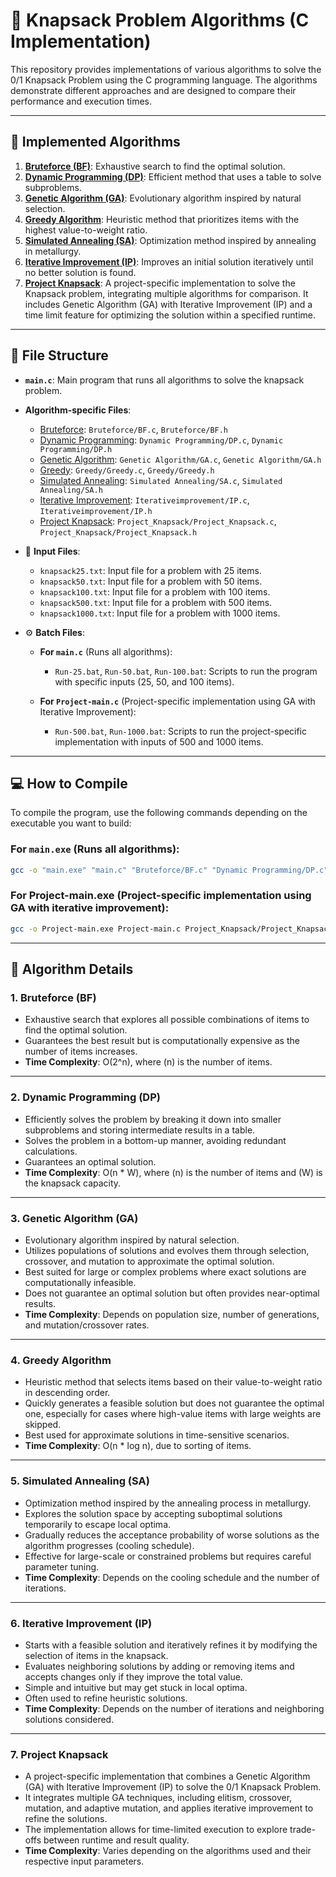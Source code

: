 # 🚀 Knapsack Problem Algorithms (C Implementation)

This repository provides implementations of various algorithms to solve the 0/1 Knapsack Problem using the C programming language. The algorithms demonstrate different approaches and are designed to compare their performance and execution times.

---

## 📂 **Implemented Algorithms**
1. [**Bruteforce (BF)**](Bruteforce): Exhaustive search to find the optimal solution.
2. [**Dynamic Programming (DP)**](Dynamic%20Programming): Efficient method that uses a table to solve subproblems.
3. [**Genetic Algorithm (GA)**](Genetic%20Algorithm): Evolutionary algorithm inspired by natural selection.
4. [**Greedy Algorithm**](Greedy): Heuristic method that prioritizes items with the highest value-to-weight ratio.
5. [**Simulated Annealing (SA)**](Simulated%20Annealing): Optimization method inspired by annealing in metallurgy.
6. [**Iterative Improvement (IP)**](Iterativeimprovement): Improves an initial solution iteratively until no better solution is found.
7. [**Project Knapsack**](Project_Knapsack): A project-specific implementation to solve the Knapsack problem, integrating multiple algorithms for comparison. It includes Genetic Algorithm (GA) with Iterative Improvement (IP) and a time limit feature for optimizing the solution within a specified runtime.

---

## 📂 **File Structure**
- **`main.c`**: Main program that runs all algorithms to solve the knapsack problem.
- **Algorithm-specific Files**:
  - [Bruteforce](Bruteforce): `Bruteforce/BF.c`, `Bruteforce/BF.h`
  - [Dynamic Programming](Dynamic%20Programming): `Dynamic Programming/DP.c`, `Dynamic Programming/DP.h`
  - [Genetic Algorithm](Genetic%20Algorithm): `Genetic Algorithm/GA.c`, `Genetic Algorithm/GA.h`
  - [Greedy](Greedy): `Greedy/Greedy.c`, `Greedy/Greedy.h`
  - [Simulated Annealing](Simulated%20Annealing): `Simulated Annealing/SA.c`, `Simulated Annealing/SA.h`
  - [Iterative Improvement](Iterativeimprovement): `Iterativeimprovement/IP.c`, `Iterativeimprovement/IP.h`
  - [Project Knapsack](Project_Knapsack): `Project_Knapsack/Project_Knapsack.c`, `Project_Knapsack/Project_Knapsack.h`
  
- 📄 **Input Files**:
  - `knapsack25.txt`: Input file for a problem with 25 items.
  - `knapsack50.txt`: Input file for a problem with 50 items.
  - `knapsack100.txt`: Input file for a problem with 100 items.
  - `knapsack500.txt`: Input file for a problem with 500 items.
  - `knapsack1000.txt`: Input file for a problem with 1000 items.
- ⚙️ **Batch Files**:
  - **For `main.c`** (Runs all algorithms):
    - `Run-25.bat`, `Run-50.bat`, `Run-100.bat`: Scripts to run the program with specific inputs (25, 50, and 100 items).
  
  - **For `Project-main.c`** (Project-specific implementation using GA with Iterative Improvement):
    - `Run-500.bat`, `Run-1000.bat`: Scripts to run the project-specific implementation with inputs of 500 and 1000 items.
  

---

## 💻 **How to Compile**
To compile the program, use the following commands depending on the executable you want to build:

### For `main.exe` (Runs all algorithms):
```bash
gcc -o "main.exe" "main.c" "Bruteforce/BF.c" "Dynamic Programming/DP.c" "Genetic Algorithm/GA.c" "Greedy/Greedy.c" "Simulated Annealing/SA.c" "Iterativeimprovement/IP.c" -I. -lm
```
### For Project-main.exe (Project-specific implementation using GA with iterative improvement):
```bash
gcc -o Project-main.exe Project-main.c Project_Knapsack/Project_Knapsack.c -I. -lm
```


---

## 📝 **Algorithm Details**

### **1. Bruteforce (BF)**  
- Exhaustive search that explores all possible combinations of items to find the optimal solution.  
- Guarantees the best result but is computationally expensive as the number of items increases.  
- **Time Complexity**: O(2^n), where (n) is the number of items.


---

### **2. Dynamic Programming (DP)**  
- Efficiently solves the problem by breaking it down into smaller subproblems and storing intermediate results in a table.  
- Solves the problem in a bottom-up manner, avoiding redundant calculations.  
- Guarantees an optimal solution.  
- **Time Complexity**: O(n * W), where (n) is the number of items and (W) is the knapsack capacity.


---

### **3. Genetic Algorithm (GA)**  
- Evolutionary algorithm inspired by natural selection.  
- Utilizes populations of solutions and evolves them through selection, crossover, and mutation to approximate the optimal solution.  
- Best suited for large or complex problems where exact solutions are computationally infeasible.  
- Does not guarantee an optimal solution but often provides near-optimal results.  
- **Time Complexity**: Depends on population size, number of generations, and mutation/crossover rates.

---

### **4. Greedy Algorithm**  
- Heuristic method that selects items based on their value-to-weight ratio in descending order.  
- Quickly generates a feasible solution but does not guarantee the optimal one, especially for cases where high-value items with large weights are skipped.  
- Best used for approximate solutions in time-sensitive scenarios.  
- **Time Complexity**: O(n * log n), due to sorting of items.

---

### **5. Simulated Annealing (SA)**  
- Optimization method inspired by the annealing process in metallurgy.  
- Explores the solution space by accepting suboptimal solutions temporarily to escape local optima.  
- Gradually reduces the acceptance probability of worse solutions as the algorithm progresses (cooling schedule).  
- Effective for large-scale or constrained problems but requires careful parameter tuning.  
- **Time Complexity**: Depends on the cooling schedule and the number of iterations.

---

### **6. Iterative Improvement (IP)**  
- Starts with a feasible solution and iteratively refines it by modifying the selection of items in the knapsack.  
- Evaluates neighboring solutions by adding or removing items and accepts changes only if they improve the total value.  
- Simple and intuitive but may get stuck in local optima.  
- Often used to refine heuristic solutions.  
- **Time Complexity**: Depends on the number of iterations and neighboring solutions considered.

---

### **7. Project Knapsack**  
- A project-specific implementation that combines a Genetic Algorithm (GA) with Iterative Improvement (IP) to solve the 0/1 Knapsack Problem.
- It integrates multiple GA techniques, including elitism, crossover, mutation, and adaptive mutation, and applies iterative improvement to refine the solutions.
- The implementation allows for time-limited execution to explore trade-offs between runtime and result quality.
- **Time Complexity**: Varies depending on the algorithms used and their respective input parameters.

